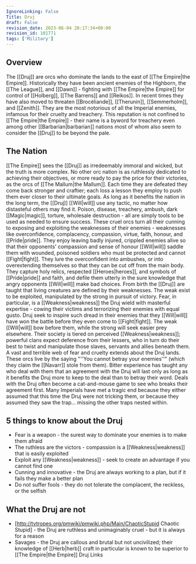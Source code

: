 ```yaml
---
IgnoreLinking: False
Title: Druj
draft: False
revision_date: 2023-06-04 20:17:34+00:00
revision_id: 101771
tags: ['Military']
---
```


## Overview
The [[Druj]] are orcs who dominate the lands to the east of [[The Empire|the Empire]]. Historically they have been ancient enemies of the Highborn, the [[The League]], and [[Dawn]] - fighting with [[The Empire|the Empire]] for control of [[Holberg]], [[The Barrens]] and [[Reikos]]. In recent times they have also moved to threaten [[Brocéliande]], [[Therunin]], [[Semmerholm]], and [[Zenith]]. They are the most notorious of all the Imperial enemies, infamous for their cruelty and treachery. This reputation is not confined to [[The Empire|the Empire]] - their name is a byword for treachery even among other [[Barbarian|barbarian]] nations most of whom also seem to consider the [[Druj]] to be beyond the pale.
## The Nation
[[The Empire]] sees the [[Druj]] as irredeemably immoral and wicked, but the truth is more complex. No other orc nation is as ruthlessly dedicated to achieving their objectives, or more ready to pay the price for their victories, as the orcs of [[The Mallum|the Mallum]]. Each time they are defeated they come back stronger and craftier; each loss a lesson they employ to push them ever closer to their ultimate goals.
As long as it benefits the nation in the long term, the [[Druj]] [[Will|will]] use any tactic, no matter how distasteful others may find it. Poison, disease, treachery, ambush, dark [[Magic|magic]], torture, wholesale destruction - all are simply tools to be used as needed to ensure success. These cruel orcs turn all their cunning to exposing and exploiting the weaknesses of their enemies - weaknesses like overconfidence, complacency, compassion, virtue, faith, honour, and [[Pride|pride]]. They enjoy leaving badly injured, crippled enemies alive so that their opponents' compassion and sense of honour [[Will|will]] saddle them with wounded, poisoned soldiers who must be protected and cannot [[Fight|fight]]. They lure the overconfident into ambushes, or into overextending themselves so that they can be cut off from the main body. They capture holy relics, respected [[Heroes|heroes]], and symbols of [[Pride|pride]] and faith, and defile them utterly in the sure knowledge that angry opponents [[Will|will]] make bad choices.
From birth the [[Druj]] are taught that living creatures are defined by their weaknesses. The weak exist to be exploited, manipulated by the strong in pursuit of victory. Fear, in particular, is a [[Weakness|weakness]] the Druj wield with masterful expertise - cowing their victims and terrorizing their enemies with equal gusto. Druj seek to inspire such dread in their enemies that they [[Will|will]] have won the battle before they even come to [[Fight|fight]]. The weak [[Will|will]] bow before them, while the strong will seek easier prey elsewhere. Their society is tiered on perceived [[Weakness|weakness]]; powerful clans expect deference from their lessers, who in turn do their best to twist and manipulate those slaves, servants and allies beneath them. A vast and terrible web of fear and cruelty extends about the Druj lands.
These orcs live by the saying "''You cannot betray your enemies''" (which they claim the [[Navarr]] stole from them). Bitter experience has taught any who deal with them that an agreement with the Druj will last only as long as it benefits the Druj more to keep to the deal than to betray their word. Deals with the Druj often become a cat-and-mouse game to see who breaks their agreement first. Many Imperials have met a tragic end because they either assumed that this time the Druj were not tricking them, or because they assumed they saw the trap... missing the other traps nested within.
## 5 things to know about the Druj
* Fear is a weapon - the surest way to dominate your enemies is to make them afraid
* The ruthless are the victors - compassion is a [[Weakness|weakness]] that is easily exploited
* Exploit any [[Weakness|weakness]] - seek to create an advantage if you cannot find one
* Cunning and innovative - the Druj are always working to a plan, but if it fails they make a better plan
* Do not suffer fools - they do not tolerate the complacent, the reckless, or the selfish
## What the Druj are not
* [http://tvtropes.org/pmwiki/pmwiki.php/Main/ChaoticStupid Chaotic Stupid] - the Druj are ruthless and unimaginably cruel - but it is always for a reason
* Savages - the Druj are callous and brutal but not uncivilized; their knowledge of [[Herb|herb]] craft in particular is known to be superior to [[The Empire|the Empire]]
Druj Links